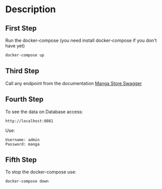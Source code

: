 # Description

## First Step
Run the docker-compose (you need install docker-compose if you don't have yet)
```bash
docker-compose up
```

## Third Step
Call any endpoint from the documentation [Manga Store Swagger](http://localhost:8080/swagger-ui.html)


## Fourth Step
To see the data on Database access:
```text
http://localhost:8081
```
Use:
```text
Username: admin
Password: manga
```
## Fifth Step
To stop the docker-compose use:
```bash
docker-compose down
```







